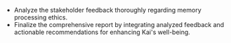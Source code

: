 - Analyze the stakeholder feedback thoroughly regarding memory processing ethics.
- Finalize the comprehensive report by integrating analyzed feedback and actionable recommendations for enhancing Kai's well-being.
